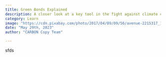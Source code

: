 ```yaml
---
title: Green Bonds Explained
description: A closer look at a key tool in the fight against climate change
category: Learn
image: "https://cdn.pixabay.com/photo/2017/04/09/09/56/avenue-2215317_1280.jpg"
date: "May 29th, 2023"
author: "CARBON Copy Team"

---
```


sfds
